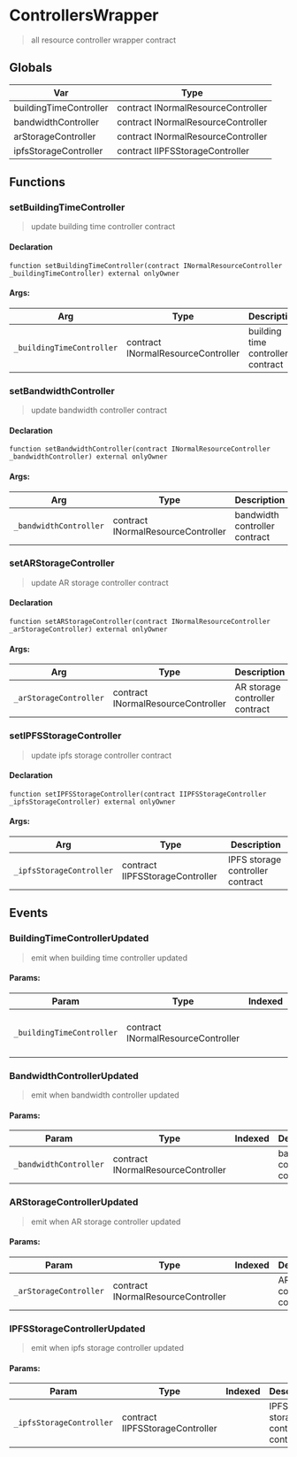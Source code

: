 # ControllersWrapper



> all resource controller wrapper contract

## Globals
| Var | Type |
| --- | --- |
| buildingTimeController | contract INormalResourceController |
| bandwidthController | contract INormalResourceController |
| arStorageController | contract INormalResourceController |
| ipfsStorageController | contract IIPFSStorageController |

## Functions
### setBuildingTimeController

> update building time controller contract


#### Declaration
```
function setBuildingTimeController(contract INormalResourceController _buildingTimeController) external onlyOwner
```

#### Args:
| Arg | Type | Description |
| --- | --- | --- |
|`_buildingTimeController` | contract INormalResourceController | building time controller contract

### setBandwidthController

> update bandwidth controller contract


#### Declaration
```
function setBandwidthController(contract INormalResourceController _bandwidthController) external onlyOwner
```

#### Args:
| Arg | Type | Description |
| --- | --- | --- |
|`_bandwidthController` | contract INormalResourceController | bandwidth controller contract

### setARStorageController

> update AR storage controller contract


#### Declaration
```
function setARStorageController(contract INormalResourceController _arStorageController) external onlyOwner
```

#### Args:
| Arg | Type | Description |
| --- | --- | --- |
|`_arStorageController` | contract INormalResourceController | AR storage controller contract

### setIPFSStorageController

> update ipfs storage controller contract


#### Declaration
```
function setIPFSStorageController(contract IIPFSStorageController _ipfsStorageController) external onlyOwner
```

#### Args:
| Arg | Type | Description |
| --- | --- | --- |
|`_ipfsStorageController` | contract IIPFSStorageController | IPFS storage controller contract


## Events

### BuildingTimeControllerUpdated

> emit when building time controller updated

  
#### Params:
| Param | Type | Indexed | Description |
| --- | --- | :---: | --- |
|`_buildingTimeController` | contract INormalResourceController |  | building time controller contract
### BandwidthControllerUpdated

> emit when bandwidth controller updated

  
#### Params:
| Param | Type | Indexed | Description |
| --- | --- | :---: | --- |
|`_bandwidthController` | contract INormalResourceController |  | bandwidth controller contract
### ARStorageControllerUpdated

> emit when AR storage controller updated

  
#### Params:
| Param | Type | Indexed | Description |
| --- | --- | :---: | --- |
|`_arStorageController` | contract INormalResourceController |  | AR storage controller contract
### IPFSStorageControllerUpdated

> emit when ipfs storage controller updated

  
#### Params:
| Param | Type | Indexed | Description |
| --- | --- | :---: | --- |
|`_ipfsStorageController` | contract IIPFSStorageController |  | IPFS storage controller contract
